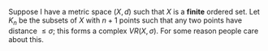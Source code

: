Suppose I have a metric space $(X,d)$ such that $X$ is a **finite** ordered set. Let $K_n$ be the subsets of $X$ with $n+1$ points such that any two points have distance $\leq \sigma$; this forms a complex $VR(X, \sigma)$. For some reason people care about this.